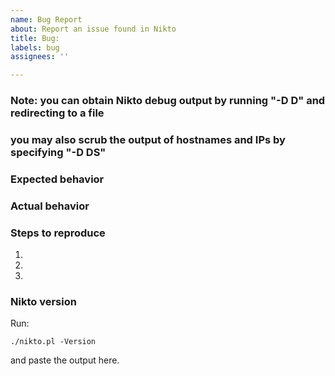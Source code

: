 ```yaml
---
name: Bug Report
about: Report an issue found in Nikto
title: Bug: 
labels: bug
assignees: ''

---
```

### Note: you can obtain Nikto debug output by running "-D D" and redirecting to a file
###       you may also scrub the output of hostnames and IPs by specifying "-D DS"

### Expected behavior

### Actual behavior

### Steps to reproduce

1.
2.
3.

### Nikto version

Run:

```
./nikto.pl -Version
```

and paste the output here.
